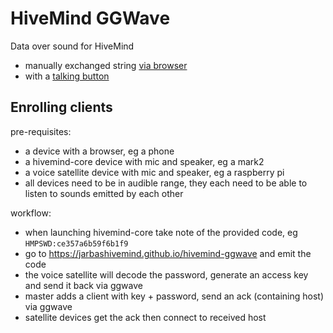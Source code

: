 # HiveMind GGWave

Data over sound for HiveMind

- manually exchanged string [via browser](https://jarbashivemind.github.io/hivemind-ggwave/)
- with a [talking button](https://github.com/ggerganov/ggwave/discussions/27)

## Enrolling clients

pre-requisites:
- a device with a browser, eg a phone
- a hivemind-core device with mic and speaker, eg a mark2
- a voice satellite device with mic and speaker, eg a raspberry pi
- all devices need to be in audible range, they each need to be able to listen to sounds emitted by each other

workflow:
- when launching hivemind-core take note of the provided code, eg `HMPSWD:ce357a6b59f6b1f9`
- go to https://jarbashivemind.github.io/hivemind-ggwave and emit the code
- the voice satellite will decode the password, generate an access key and send it back via ggwave
- master adds a client with key + password, send an ack (containing host) via ggwave
- satellite devices get the ack then connect to received host

